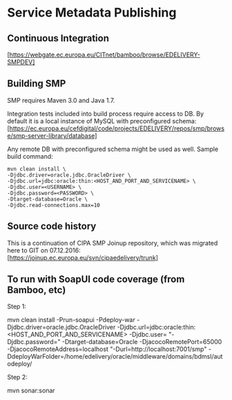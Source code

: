 # Service Metadata Publishing

## Continuous Integration

[https://webgate.ec.europa.eu/CITnet/bamboo/browse/EDELIVERY-SMPDEV]

## Building SMP
SMP requires Maven 3.0 and Java 1.7. 

Integration tests included into build process require access to DB. By default it is a local instance of MySQL with preconfigured schema:   
[https://ec.europa.eu/cefdigital/code/projects/EDELIVERY/repos/smp/browse/smp-server-library/database]

Any remote DB with preconfigured schema might be used as well. Sample build command:

    mvn clean install \
    -Djdbc.driver=oracle.jdbc.OracleDriver \
    -Djdbc.url=jdbc:oracle:thin:<HOST_AND_PORT_AND_SERVICENAME> \
    -Djdbc.user=<USERNAME> \
    -Djdbc.password=<PASSWORD> \ 
    -Dtarget-database=Oracle \ 
    -Djdbc.read-connections.max=10
    
## Source code history
This is a continuation of CIPA SMP Joinup repository, which was migrated here to GIT on 07.12.2016:
[https://joinup.ec.europa.eu/svn/cipaedelivery/trunk]

## To run with SoapUI code coverage (from Bamboo, etc)
Step 1:

mvn clean install -Prun-soapui -Pdeploy-war
    -Djdbc.driver=oracle.jdbc.OracleDriver
    -Djdbc.url=jdbc:oracle:thin:<HOST_AND_PORT_AND_SERVICENAME>
    -Djdbc.user=<USERNAME>
    "-Djdbc.password=<PASSWORD>"
    -Dtarget-database=Oracle
    -DjacocoRemotePort=65000
    -DjacocoRemoteAddress=localhost
    "-Durl=http://localhost:7001/smp"
    -DdeployWarFolder=/home/edelivery/oracle/middleware/domains/bdmsl/autodeploy/

Step 2:

mvn sonar:sonar


